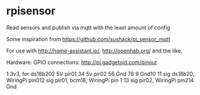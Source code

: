 # rpisensor
Read sensors and publish via mqtt with the least amount of config

Some inspiration from https://github.com/sushack/pi_sensor_mqtt

For use with http://home-assistant.io/, http://openhab.org/ and the like.

Hardware:
GPIO connections:
http://pi.gadgetoid.com/pinout


1 3v3, for ds18b202 5V pir01
34 5v pir02
56 Gnd
78
9 Gnd10
11 sig ds18b20, WiringPi pin012 sig pir01, bcm18, WiringPi pin 1
13 	sig pir02, WiringPi pin214 Gnd
	
